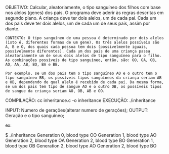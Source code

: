 OBJETIVO: Calcular, aleatoriamente, o tipo sanguíneo dos filhos com base nos alelos (genes) dos pais. O programa deve aderir às regras descritas em segundo plano. A criança deve ter dois alelos, um de cada pai. Cada um dos pais deve ter dois alelos, um de cada um de seus pais, assim por diante.

    CONTEXTO: O tipo sanguíneo de uma pessoa é determinado por dois alelos (isto é, diferentes formas de um gene). Os três alelos possíveis são A, B e O, dos quais cada pessoa tem dois (possivelmente iguais, possivelmente diferentes). Cada um dos pais de uma criança passa aleatoriamente um de seus dois alelos de tipo sanguíneo para o filho. As combinações possíveis de tipo sanguíneo, então, são: OO, OA, OB, AO, AA, AB, BO, BA e BB.

    Por exemplo, se um dos pais tem o tipo sanguíneo AO e o outro tem o tipo sanguíneo BB, os possíveis tipos sanguíneos da criança seriam AB e OB, dependendo de qual alelo é recebido de cada pai. Da mesma forma, se um dos pais tem tipo de sangue AO e o outro OB, os possíveis tipos de sangue da criança seriam AO, OB, AB e OO.

COMPILAÇÃO: cc inheritance.c -o inheritance
EXECUÇÃO: ./inheritance

INPUT: Numero de gerações(alterar numero de gerações);
OUTPUT: Geração e o tipo sanguíneo;

ex:

$ ./inheritance
Generation 0, blood type OO
   Generation 1, blood type AO
      Generation 2, blood type OA
      Generation 2, blood type BO
   Generation 1, blood type OB
      Generation 2, blood type AO
      Generation 2, blood type BO
